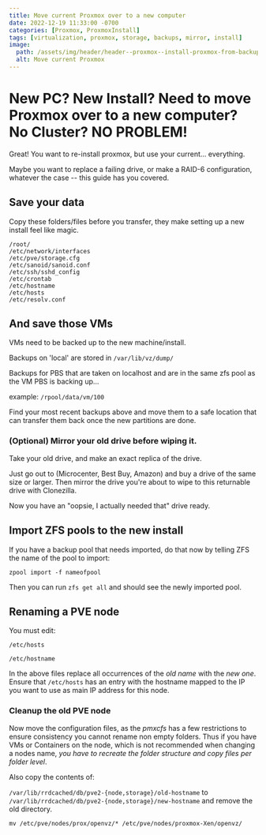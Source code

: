 ```yaml
---
title: Move current Proxmox over to a new computer
date: 2022-12-19 11:33:00 -0700
categories: [Proxmox, ProxmoxInstall]
tags: [virtualization, proxmox, storage, backups, mirror, install]
image:
  path: /assets/img/header/header--proxmox--install-proxmox-from-backup.jpg
  alt: Move current Proxmox
---
```


# New PC? New Install? Need to move Proxmox over to a new computer? No Cluster? NO PROBLEM!

Great! You want to re-install proxmox, but use your current... everything.

Maybe you want to replace a failing drive, or make a RAID-6 configuration, whatever the case -- this guide has you covered.




## Save your data
Copy these folders/files before you transfer, they make setting up a new install feel like magic. 
```
/root/
/etc/network/interfaces
/etc/pve/storage.cfg
/etc/sanoid/sanoid.conf
/etc/ssh/sshd_config
/etc/crontab
/etc/hostname
/etc/hosts
/etc/resolv.conf
```



## And save those VMs

VMs need to be backed up to the new machine/install.

Backups on 'local' are stored in `/var/lib/vz/dump/`

Backups for PBS that are taken on localhost and are in the same zfs pool as the VM PBS is backing up... 

example: `/rpool/data/vm/100`

Find your most recent backups above and move them to a safe location that can transfer them back once the new partitions are done.



### (Optional) Mirror your old drive before wiping it.

Take your old drive, and make an exact replica of the drive. 

Just go out to (Microcenter, Best Buy, Amazon) and buy a drive of the same size or larger. Then mirror the drive you're about to wipe to this returnable drive with Clonezilla. 

Now you have an "oopsie, I actually needed that" drive ready.




## Import ZFS pools to the new install

If you have a backup pool that needs imported, do that now by telling ZFS the name of the pool to import:

`zpool import -f nameofpool`

Then you can run `zfs get all` and should see the newly imported pool.




## Renaming a PVE node

You must edit:

`/etc/hosts`

`/etc/hostname`

In the above files replace all occurrences of the *old name* with the *new one*. Ensure that `/etc/hosts` has an entry with the hostname mapped to the IP you want to use as main IP address for this node. 




### Cleanup the old PVE node

Now move the configuration files, as the *pmxcfs* has a few restrictions to ensure consistency you cannot rename non empty folders. Thus if you have VMs or Containers on the node, which is not recommended when changing a nodes name, *you have to recreate the folder structure and copy files per folder level*.

Also copy the contents of: 

`/var/lib/rrdcached/db/pve2-{node,storage}/old-hostname` to `/var/lib/rrdcached/db/pve2-{node,storage}/new-hostname` and remove the old directory. 

`mv /etc/pve/nodes/prox/openvz/* /etc/pve/nodes/proxmox-Xen/openvz/`

